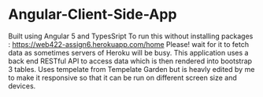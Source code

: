 # Angular-Client-Side-App
Built using Angular 5 and TypesSript
To run this without installing packages : https://web422-assign6.herokuapp.com/home
Please! wait for it to fetch data as sometimes servers of Heroku will be busy.
This application uses a  back end RESTful API to access data which is then rendered into bootstrap 3 tables.
Uses tempelate from Tempelate Garden but is heavly edited by me to make it responsive so that it can be run on different screen size and devices.

